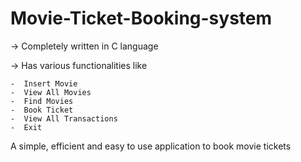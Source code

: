 # Movie-Ticket-Booking-system

-> Completely written in C language

-> Has various functionalities like 

    -  Insert Movie
    -  View All Movies
    -  Find Movies
    -  Book Ticket
    -  View All Transactions
    -  Exit 

A simple, efficient and easy to use application to book movie tickets
